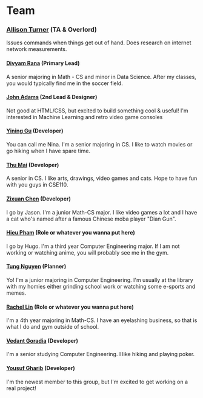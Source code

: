 # Team

### [Allison Turner](https://allison-turner.github.io) (TA & Overlord)

Issues commands when things get out of hand. Does research on internet network measurements.

#### [Divyam Rana](https://divyamrana007.github.io/Lab01/) (Primary Lead)

A senior majoring in Math - CS and minor in Data Science. After my classes, you would typically find me in the soccer field.

#### [John Adams](https://jpaoad31.github.io) (2nd Lead & Designer)

Not good at HTML/CSS, but excited to build something cool & useful! I'm interested in Machine Learning and retro video game consoles

#### [Yining Gu](https://github.com/YGnina) (Developer)

You can call me Nina. I'm a senior majoring in CS. I like to watch movies or go hiking when I have spare time.

#### [Thu Mai](https://maibaothu.github.io/cse-110-project/) (Developer)

A senior in CS. I like arts, drawings, video games and cats. Hope to have fun with you guys in CSE110.

#### [Zixuan Chen](https://jason011125.github.io/CSE110-Lab0-1/) (Developer)

I go by Jason. I'm a junior Math-CS major. I like video games a lot and I have a cat who's named after a famous Chinese moba player "Dian Gun".

#### [Hieu Pham](https://hugompham.github.io/Week-0-1-Lab/) (Role or whatever you wanna put here)

I go by Hugo. I'm a third year Computer Engineering major. If I am not working or watching anime, you will probably see me in the gym.

#### [Tung Nguyen](https://tan002-fall2022.github.io/CSE110/) (Planner)

Yo! I'm a junior majoring in Computer Engineering. I'm usually at the library with my homies either grinding school work or watching some e-sports and memes.

#### [Rachel Lin](https://rachelayaka.github.io/CSE110-LAB1/) (Role or whatever you wanna put here)

I'm a 4th year majoring in Math-CS. I have an eyelashing business, so that is what I do and gym outside of school.

#### [Vedant Goradia](https://vedant2812.github.io/CSE110/) (Developer)

I'm a senior studying Computer Engineering. I like hiking and playing poker.

#### [Yousuf Gharib]() (Developer)

I'm the newest member to this group, but I'm excited to get working on a real project!